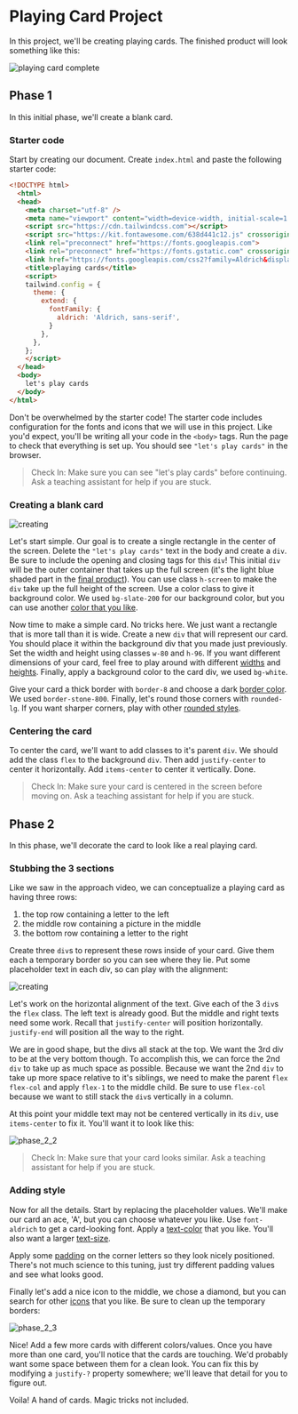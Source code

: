 # Playing Card Project

In this project, we'll be creating playing cards. The finished product will look something like this:

![playing card complete](./images/complete.png)

## Phase 1

In this initial phase, we'll create a blank card.

### Starter code
Start by creating our document. Create `index.html` and paste the following starter code:

```html
<!DOCTYPE html>
  <html>
  <head>
    <meta charset="utf-8" />
    <meta name="viewport" content="width=device-width, initial-scale=1.0" />
    <script src="https://cdn.tailwindcss.com"></script>
    <script src="https://kit.fontawesome.com/638d441c12.js" crossorigin="anonymous"></script>
    <link rel="preconnect" href="https://fonts.googleapis.com">
    <link rel="preconnect" href="https://fonts.gstatic.com" crossorigin>
    <link href="https://fonts.googleapis.com/css2?family=Aldrich&display=swap" rel="stylesheet">
    <title>playing cards</title>
    <script>
    tailwind.config = {
      theme: {
        extend: {
          fontFamily: {
            aldrich: 'Aldrich, sans-serif',
          }
        },
      },
    };
    </script>
  </head>
  <body>
    let's play cards
  </body>
</html>
```

Don't be overwhelmed by the starter code! The starter code includes configuration for the fonts and icons that we will use in this project. Like you'd expect, you'll be writing all your code in the `<body>` tags. Run the page to check that everything is set up. You should see `"let's play cards"` in the browser.

> Check In: Make sure you can see "let's play cards" before continuing. Ask a teaching assistant for help if you are stuck.


### Creating a blank card

![creating](./images/phase_1_1.png)

Let's start simple. Our goal is to create a single rectangle in the center of the screen. Delete the `"let's play cards"` text in the body and create a `div`. Be sure to include the opening and closing tags for this `div`! This initial `div` will be the outer container that takes up the full screen (it's the light blue shaded part in the [final product](#playing-card-project)). You can use class `h-screen` to make the `div` take up the full height of the screen. Use a color class to give it background color. We used `bg-slate-200` for our background color, but you can use another [color that you like](https://tailwindcss.com/docs/customizing-colors#default-color-palette).

Now time to make a simple card. No tricks here. We just want a rectangle that is more tall than it is wide. Create a new `div` that will represent our card. You should place it within the background div that you made just previously. Set the width and height using classes `w-80` and `h-96`. If you want different dimensions of your card, feel free to play around with different [widths](https://tailwindcss.com/docs/width#fixed-widths) and [heights](https://tailwindcss.com/docs/height#fixed-heights). Finally, apply a background color to the card div, we used `bg-white`.

Give your card a thick border with `border-8` and choose a dark [border color](https://tailwindcss.com/docs/border-color). We used `border-stone-800`. Finally, let's round those corners with `rounded-lg`. If you want sharper corners, play with other [rounded styles](https://tailwindcss.com/docs/border-radius#rounded-corners).


### Centering the card

To center the card, we'll want to add classes to it's parent `div`. We should add the class `flex` to the background `div`. Then add `justify-center` to center it horizontally. Add `items-center` to center it vertically. Done.

> Check In: Make sure your card is centered in the screen before moving on. Ask a teaching assistant for help if you are stuck.


## Phase 2

In this phase, we'll decorate the card to look like a real playing card.

### Stubbing the 3 sections

Like we saw in the approach video, we can conceptualize a playing card as having three rows:

1. the top row containing a letter to the left
2. the middle row containing a picture in the middle
3. the bottom row containing a letter to the right

Create three `div`s to represent these rows inside of your card. Give them each a temporary border so you can see where they lie. Put some placeholder text in each div, so can play with the alignment:

![creating](./images/phase_2_1.png)

Let's work on the horizontal alignment of the text. Give each of the 3 `div`s the `flex` class. The left text is already good. But the middle and right texts need some work. Recall that `justify-center` will position horizontally. `justify-end` will position all the way to the right.  

We are in good shape, but the divs all stack at the top. We want the 3rd div to be at the very bottom though. To accomplish this, we can force the 2nd `div` to take up as much space as possible. Because we want the 2nd `div` to take up more space relative to it's siblings, we need to make the parent `flex flex-col` and apply `flex-1` to the middle child. Be sure to use `flex-col` because we want to still stack the `div`s vertically in a column.

At this point your middle text may not be centered vertically in its `div`, use `items-center` to fix it. You'll want it to look like this:

![phase_2_2](./images/phase_2_2.png)

> Check In: Make sure that your card looks similar. Ask a teaching assistant for help if you are stuck.

### Adding style

Now for all the details. Start by replacing the placeholder values. We'll make our card an ace, 'A', but you can choose whatever you like. Use `font-aldrich` to get a card-looking font. Apply a [text-color](https://tailwindcss.com/docs/text-color) that you like. You'll also want a larger [text-size](https://tailwindcss.com/docs/font-size).

Apply some [padding](https://tailwindcss.com/docs/padding) on the corner letters so they look nicely positioned. There's not much science to this tuning, just try different padding values and see what looks good.

Finally let's add a nice icon to the middle, we chose a diamond, but you can search for other [icons](https://fontawesome.com/icons/diamond?s=solid) that you like. Be sure to clean up the temporary borders:

![phase_2_3](./images/phase_2_3.png)


Nice! Add a few more cards with different colors/values. Once you have more than one card, you'll notice that the cards are touching. We'd probably want some space between them for a clean look. You can fix this by modifying a `justify-?` property somewhere; we'll leave that detail for you to figure out. 

Voila! A hand of cards. Magic tricks not included.
